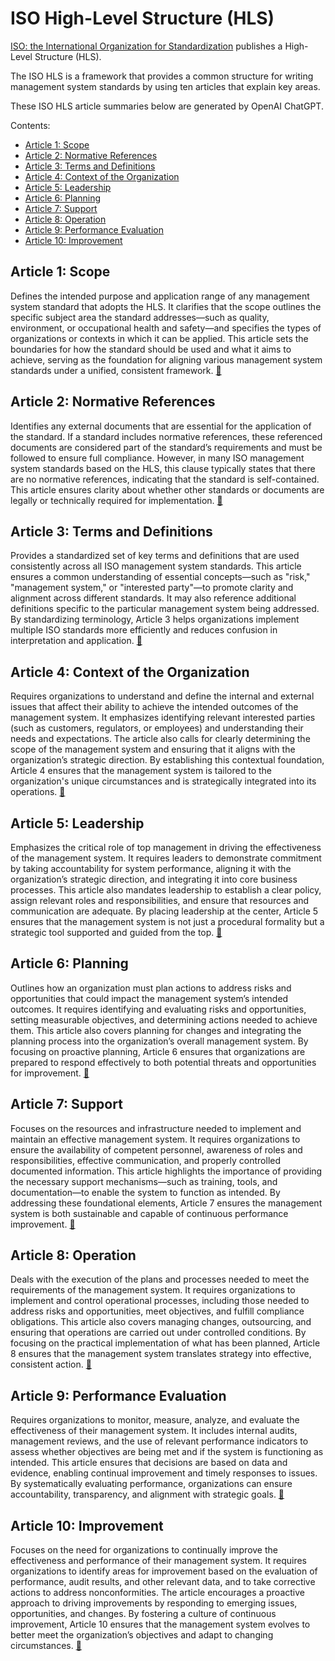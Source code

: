 # ISO High-Level Structure (HLS)

[ISO: the International Organization for
Standardization](https://en.wikipedia.org/wiki/International_Organization_for_Standardization)
publishes a High-Level Structure (HLS). 

The ISO HLS is a framework that provides a common structure for writing
management system standards by using ten articles that explain key areas.

These ISO HLS article summaries below are generated by OpenAI ChatGPT.

Contents:

* [Article 1: Scope](article-1-scope/)
* [Article 2: Normative References](article-2-normative-references/)
* [Article 3: Terms and Definitions](article-3-terms-and-definitions/)
* [Article 4: Context of the Organization](article-4-context-of-the-organization/)
* [Article 5: Leadership](article-5-leadership/)
* [Article 6: Planning](article-6-planning/)
* [Article 7: Support](article-7-support/)
* [Article 8: Operation](article-8-operation/)
* [Article 9: Performance Evaluation](article-9-performance-evaluation/)
* [Article 10: Improvement](article-10-improvement/)

## Article 1: Scope

Defines the intended purpose and application range of any management system
standard that adopts the HLS. It clarifies that the scope outlines the specific
subject area the standard addresses—such as quality, environment, or
occupational health and safety—and specifies the types of organizations or
contexts in which it can be applied. This article sets the boundaries for how
the standard should be used and what it aims to achieve, serving as the
foundation for aligning various management system standards under a unified,
consistent framework. [🔗](article-1-scope/)

## Article 2: Normative References

Identifies any external documents that are essential for the application of the
standard. If a standard includes normative references, these referenced
documents are considered part of the standard’s requirements and must be
followed to ensure full compliance. However, in many ISO management system
standards based on the HLS, this clause typically states that there are no
normative references, indicating that the standard is self-contained. This
article ensures clarity about whether other standards or documents are legally
or technically required for implementation.
[🔗](article-2-normative-references/)

## Article 3: Terms and Definitions

Provides a standardized set of key terms and definitions that are used
consistently across all ISO management system standards. This article ensures a
common understanding of essential concepts—such as "risk," "management system,"
or "interested party"—to promote clarity and alignment across different
standards. It may also reference additional definitions specific to the
particular management system being addressed. By standardizing terminology,
Article 3 helps organizations implement multiple ISO standards more efficiently
and reduces confusion in interpretation and application.
[🔗](article-3-terms-and-definitions/)

## Article 4: Context of the Organization

Requires organizations to understand and define the internal and external issues
that affect their ability to achieve the intended outcomes of the management
system. It emphasizes identifying relevant interested parties (such as
customers, regulators, or employees) and understanding their needs and
expectations. The article also calls for clearly determining the scope of the
management system and ensuring that it aligns with the organization’s strategic
direction. By establishing this contextual foundation, Article 4 ensures that
the management system is tailored to the organization's unique circumstances and
is strategically integrated into its operations.
[🔗](article-4-context-of-the-organization/)

## Article 5: Leadership

Emphasizes the critical role of top management in driving the effectiveness of
the management system. It requires leaders to demonstrate commitment by taking
accountability for system performance, aligning it with the organization’s
strategic direction, and integrating it into core business processes. This
article also mandates leadership to establish a clear policy, assign relevant
roles and responsibilities, and ensure that resources and communication are
adequate. By placing leadership at the center, Article 5 ensures that the
management system is not just a procedural formality but a strategic tool
supported and guided from the top. [🔗](article-5-leadership/)

## Article 6: Planning

Outlines how an organization must plan actions to address risks and
opportunities that could impact the management system’s intended outcomes. It
requires identifying and evaluating risks and opportunities, setting measurable
objectives, and determining actions needed to achieve them. This article also
covers planning for changes and integrating the planning process into the
organization’s overall management system. By focusing on proactive planning,
Article 6 ensures that organizations are prepared to respond effectively to both
potential threats and opportunities for improvement. [🔗](article-6-planning/)

## Article 7: Support

Focuses on the resources and infrastructure needed to implement and maintain an
effective management system. It requires organizations to ensure the
availability of competent personnel, awareness of roles and responsibilities,
effective communication, and properly controlled documented information. This
article highlights the importance of providing the necessary support
mechanisms—such as training, tools, and documentation—to enable the system to
function as intended. By addressing these foundational elements, Article 7
ensures the management system is both sustainable and capable of continuous
performance improvement. [🔗](article-7-support/)

## Article 8: Operation

Deals with the execution of the plans and processes needed to meet the
requirements of the management system. It requires organizations to implement
and control operational processes, including those needed to address risks and
opportunities, meet objectives, and fulfill compliance obligations. This article
also covers managing changes, outsourcing, and ensuring that operations are
carried out under controlled conditions. By focusing on the practical
implementation of what has been planned, Article 8 ensures that the management
system translates strategy into effective, consistent action.
[🔗](article-8-operation/)

## Article 9: Performance Evaluation

Requires organizations to monitor, measure, analyze, and evaluate the
effectiveness of their management system. It includes internal audits,
management reviews, and the use of relevant performance indicators to assess
whether objectives are being met and if the system is functioning as intended.
This article ensures that decisions are based on data and evidence, enabling
continual improvement and timely responses to issues. By systematically
evaluating performance, organizations can ensure accountability, transparency,
and alignment with strategic goals. [🔗](article-9-performance-evaluation/)

## Article 10: Improvement

Focuses on the need for organizations to continually improve the effectiveness
and performance of their management system. It requires organizations to
identify areas for improvement based on the evaluation of performance, audit
results, and other relevant data, and to take corrective actions to address
nonconformities. The article encourages a proactive approach to driving
improvements by responding to emerging issues, opportunities, and changes. By
fostering a culture of continuous improvement, Article 10 ensures that the
management system evolves to better meet the organization’s objectives and adapt
to changing circumstances. [🔗](article-10-improvement/)

